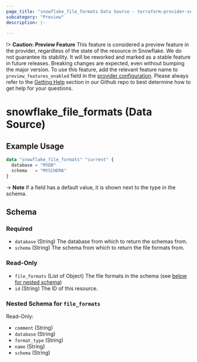 ```yaml
---
page_title: "snowflake_file_formats Data Source - terraform-provider-snowflake"
subcategory: "Preview"
description: |-
  
---
```


!> **Caution: Preview Feature** This feature is considered a preview feature in the provider, regardless of the state of the resource in Snowflake. We do not guarantee its stability. It will be reworked and marked as a stable feature in future releases. Breaking changes are expected, even without bumping the major version. To use this feature, add the relevant feature name to `preview_features_enabled` field in the [provider configuration](https://registry.terraform.io/providers/snowflakedb/snowflake/latest/docs#schema). Please always refer to the [Getting Help](https://github.com/snowflakedb/terraform-provider-snowflake?tab=readme-ov-file#getting-help) section in our Github repo to best determine how to get help for your questions.

# snowflake_file_formats (Data Source)



## Example Usage

```terraform
data "snowflake_file_formats" "current" {
  database = "MYDB"
  schema   = "MYSCHEMA"
}
```

-> **Note** If a field has a default value, it is shown next to the type in the schema.

<!-- schema generated by tfplugindocs -->
## Schema

### Required

- `database` (String) The database from which to return the schemas from.
- `schema` (String) The schema from which to return the file formats from.

### Read-Only

- `file_formats` (List of Object) The file formats in the schema (see [below for nested schema](#nestedatt--file_formats))
- `id` (String) The ID of this resource.

<a id="nestedatt--file_formats"></a>
### Nested Schema for `file_formats`

Read-Only:

- `comment` (String)
- `database` (String)
- `format_type` (String)
- `name` (String)
- `schema` (String)

